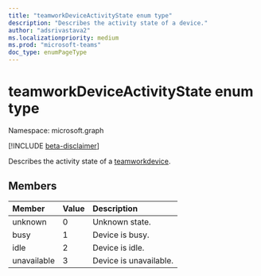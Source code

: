 ```yaml
---
title: "teamworkDeviceActivityState enum type"
description: "Describes the activity state of a device."
author: "adsrivastava2"
ms.localizationpriority: medium
ms.prod: "microsoft-teams"
doc_type: enumPageType
---
```


# teamworkDeviceActivityState enum type

Namespace: microsoft.graph

[!INCLUDE [beta-disclaimer](../../includes/beta-disclaimer.md)]

Describes the activity state of a [teamworkdevice](teamworkdevice.md).

## Members

| Member | Value| Description |
|:---------------|:--------|:----------|
|unknown|0|Unknown state.|
|busy|1|Device is busy.|
|idle|2|Device is idle.|
|unavailable|3|Device is unavailable.|

